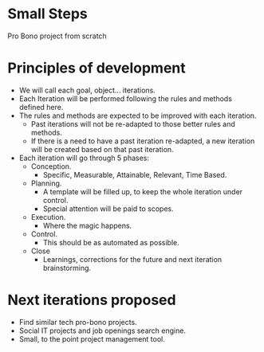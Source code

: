 # Small Steps
Pro Bono project from scratch

# Principles of development
- We will call each goal, object... iterations.
- Each Iteration will be performed following the rules and methods defined here.
- The rules and methods are expected to be improved with each iteration. 
  - Past iterations will not be re-adapted to those better rules and methods.
  - If there is a need to have a past iteration re-adapted, a new iteration will be created based on that past iteration.
- Each iteration will go through 5 phases:
  - Conception.
    - Specific, Measurable, Attainable, Relevant, Time Based.
  - Planning.
    - A template will be filled up, to keep the whole iteration under control.
    - Special attention will be paid to scopes.
  - Execution.
    - Where the magic happens.
  - Control.
    - This should be as automated as possible.
  - Close
    - Learnings, corrections for the future and next iteration brainstorming.

# Next iterations proposed
- Find similar tech pro-bono projects.
- Social IT projects and job openings search engine.
- Small, to the point project management tool.
